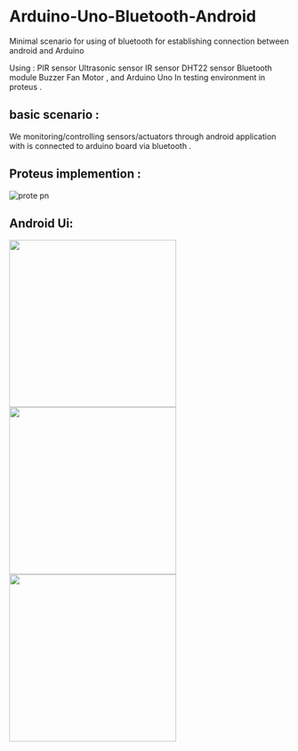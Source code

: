 # Arduino-Uno-Bluetooth-Android
Minimal scenario for using of bluetooth for establishing connection between android and Arduino

Using : 
PIR sensor 
Ultrasonic sensor
IR sensor 
DHT22 sensor
Bluetooth module
Buzzer
Fan 
Motor , and
Arduino Uno
In testing environment in proteus .

## basic scenario :

We monitoring/controlling sensors/actuators through android application with is connected to arduino board via bluetooth .

## Proteus implemention :

![prote pn](https://user-images.githubusercontent.com/56604822/179461033-150a8ee7-aeb7-4748-9c81-84fb27d3df60.png)

## Android Ui:

<img src="https://user-images.githubusercontent.com/56604822/179461146-c56a1aef-b7dc-4503-bc8f-18eed9b91c34.png" width="300" ><img src="https://user-images.githubusercontent.com/56604822/179461137-182e8939-8241-46c0-9e8b-066d8912bae2.png " width="300" ><img src="https://user-images.githubusercontent.com/56604822/179461120-cba06ba5-cd6d-4dad-a99a-164f37e5c6d2.png " width="300" >
